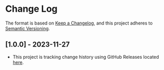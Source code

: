 # Change Log

The format is based on [Keep a Changelog](https://keepachangelog.com/en/1.0.0/),
and this project adheres to [Semantic Versioning](https://semver.org/spec/v2.0.0.html).

## [1.0.0] - 2023-11-27

- This project is tracking change history using GitHub Releases located [here](https://github.com/aws-samples/aws-secure-environment-accelerator/releases).